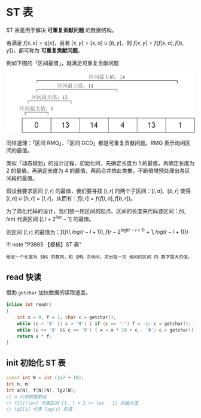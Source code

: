 # ST 表

ST 表是用于解决 **可重复贡献问题** 的数据结构。

若满足 $f[x, x] = q[x]$，且若 $[x, y] = [x, a] \cup [b, y]$，则 $f[x, y] = f\{f[x, a], f[b, y]\}$，都可称为 **可重复贡献问题**。

例如下图的「区间最值」，就满足可重复贡献问题

![](../../img/ST%20表可重复贡献图.png)

同样道理：「区间 RMQ」、「区间 GCD」都是可重复贡献问题。RMQ 表示询问区间的最值。

类似「动态规划」的设计过程，初始化时，先确定长度为 1 的最值，再确定长度为 2 的最值，再确定长度为 4 的最值，两两合并依此类推，不断倍增预处理出各区间段的最值。

假设我要求区间 $[l, r]$ 的最值，我们要寻找 $[l, r]$ 的两个子区间：$[l, a]、[b, r]$ 使得 $[l, a] \cup [b, r] = [l, r]$，从而有：$f[l, r] = f\{f[l, a], f[b, r]\}$。

为了简化代码的设计，我们统一用区间的起点、区间的长度来代码该区间：$f(l, len)$ 代表区间 $[l, l + 2 ^ {len} - 1]$ 的最值。

则区间 $[l, r]$ 的最值为：$f\{f(l, log(r - l + 1)), f(r - 2 ^ {log(r - l + 1)} + 1, log(r - l + 1))\}$

!!! note "P3865 【模板】ST 表"

    给定一个长度为 $N$ 的数列，和 $M$ 次询问，求出每一次 询问的区间 内 数字最大的值。

## read 快读

借助 `getchar` 加快数据的读取速度。

```c++
inline int read()
{
    int x = 0, f = 1; char c = getchar();
    while (c < '0' || c > '9') { if (c == '-') f = -1; c = getchar(); }
    while (c >= '0' && c <= '9') { x = x * 10 + c - '0'; c = getchar(); }
    return x * f;
}
```

## init 初始化 ST 表

```c++
const int N = int (1e7 + 10);
int n, m;
int a[N], f[N][N], lg2[N]; 
// a 代表数据数组
// f[l][len] 代表区间 [l, l + 1 << len - 1] 的最大值
// lg2[i] 代表 log(i) 的值
```